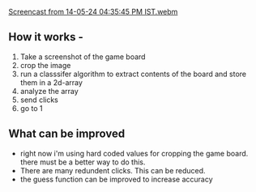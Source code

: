 [Screencast from 14-05-24 04:35:45 PM IST.webm](https://github.com/cs22b047/minesweeper_bot/assets/145146625/5b8cad5f-97dc-4eee-aab3-26b73e9fdb54)

## How it works - 
1. Take a screenshot of the game board
2. crop the image
3. run a classsifer algorithm to extract contents of the board and store them in a 2d-array
4. analyze the array
5. send clicks
6. go to 1

## What can be improved

- right now i'm using hard coded values for cropping the game board. there must be a better way to do this.
- There are many redundent clicks. This can be reduced.
- the guess function can be improved to increase accuracy
